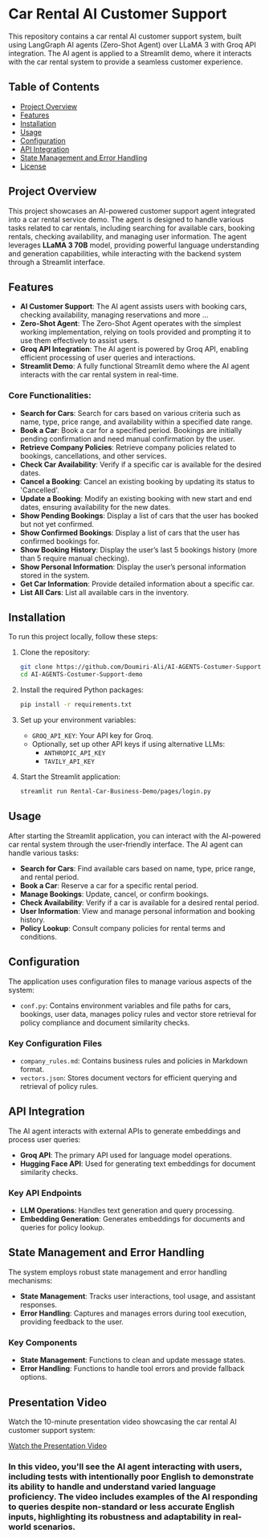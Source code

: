 # Car Rental AI Customer Support

This repository contains a car rental AI customer support system, built using LangGraph AI agents (Zero-Shot Agent) over LLaMA 3 with Groq API integration. The AI agent is applied to a Streamlit demo, where it interacts with the car rental system to provide a seamless customer experience.

## Table of Contents
- [Project Overview](#project-overview)
- [Features](#features)
- [Installation](#installation)
- [Usage](#usage)
- [Configuration](#configuration)
- [API Integration](#api-integration)
- [State Management and Error Handling](#state-management-and-error-handling)
- [License](#license)

## Project Overview

This project showcases an AI-powered customer support agent integrated into a car rental service demo. The agent is designed to handle various tasks related to car rentals, including searching for available cars, booking rentals, checking availability, and managing user information. The agent leverages **LLaMA 3 70B** model, providing powerful language understanding and generation capabilities, while interacting with the backend system through a Streamlit interface.

## Features

- **AI Customer Support**: The AI agent assists users with booking cars, checking availability, managing reservations and more ...
- **Zero-Shot Agent**: The Zero-Shot Agent operates with the simplest working implementation, relying on tools provided and prompting it to use them effectively to assist users. 
- **Groq API Integration**: The AI agent is powered by Groq API, enabling efficient processing of user queries and interactions.
- **Streamlit Demo**: A fully functional Streamlit demo where the AI agent interacts with the car rental system in real-time.

### Core Functionalities:

- **Search for Cars**: Search for cars based on various criteria such as name, type, price range, and availability within a specified date range.
- **Book a Car**: Book a car for a specified period. Bookings are initially pending confirmation and need manual confirmation by the user.
- **Retrieve Company Policies**: Retrieve company policies related to bookings, cancellations, and other services.
- **Check Car Availability**: Verify if a specific car is available for the desired dates.
- **Cancel a Booking**: Cancel an existing booking by updating its status to 'Cancelled'.
- **Update a Booking**: Modify an existing booking with new start and end dates, ensuring availability for the new dates.
- **Show Pending Bookings**: Display a list of cars that the user has booked but not yet confirmed.
- **Show Confirmed Bookings**: Display a list of cars that the user has confirmed bookings for.
- **Show Booking History**: Display the user’s last 5 bookings history (more than 5 require manual checking).
- **Show Personal Information**: Display the user’s personal information stored in the system.
- **Get Car Information**: Provide detailed information about a specific car.
- **List All Cars**: List all available cars in the inventory.

## Installation

To run this project locally, follow these steps:

1. Clone the repository:

    ```bash
    git clone https://github.com/Doumiri-Ali/AI-AGENTS-Costumer-Support-demo.git
    cd AI-AGENTS-Costumer-Support-demo
    ```

2. Install the required Python packages:

    ```bash
    pip install -r requirements.txt
    ```

3. Set up your environment variables:
   - `GROQ_API_KEY`: Your API key for Groq.
   - Optionally, set up other API keys if using alternative LLMs:
     - `ANTHROPIC_API_KEY`
     - `TAVILY_API_KEY`

4. Start the Streamlit application:

    ```bash
    streamlit run Rental-Car-Business-Demo/pages/login.py
    ```

## Usage

After starting the Streamlit application, you can interact with the AI-powered car rental system through the user-friendly interface. The AI agent can handle various tasks:

- **Search for Cars**: Find available cars based on name, type, price range, and rental period.
- **Book a Car**: Reserve a car for a specific rental period.
- **Manage Bookings**: Update, cancel, or confirm bookings.
- **Check Availability**: Verify if a car is available for a desired rental period.
- **User Information**: View and manage personal information and booking history.
- **Policy Lookup**: Consult company policies for rental terms and conditions.

## Configuration

The application uses configuration files to manage various aspects of the system:

- `conf.py`: Contains environment variables and file paths for cars, bookings, user data, manages policy rules and vector store retrieval for policy compliance and document similarity checks.

### Key Configuration Files
- `company_rules.md`: Contains business rules and policies in Markdown format.
- `vectors.json`: Stores document vectors for efficient querying and retrieval of policy rules.

## API Integration

The AI agent interacts with external APIs to generate embeddings and process user queries:

- **Groq API**: The primary API used for language model operations.
- **Hugging Face API**: Used for generating text embeddings for document similarity checks.

### Key API Endpoints
- **LLM Operations**: Handles text generation and query processing.
- **Embedding Generation**: Generates embeddings for documents and queries for policy lookup.

## State Management and Error Handling

The system employs robust state management and error handling mechanisms:

- **State Management**: Tracks user interactions, tool usage, and assistant responses.
- **Error Handling**: Captures and manages errors during tool execution, providing feedback to the user.

### Key Components
- **State Management**: Functions to clean and update message states.
- **Error Handling**: Functions to handle tool errors and provide fallback options.


## Presentation Video

Watch the 10-minute presentation video showcasing the car rental AI customer support system:

[Watch the Presentation Video](https://drive.google.com/file/d/1P8LLI2Q6xPwy7oYWgX2q9kElnZkvzTWB/view?usp=sharing)


### **In this video, you'll see the AI agent interacting with users, including tests with intentionally poor English to demonstrate its ability to handle and understand varied language proficiency. The video includes examples of the AI responding to queries despite non-standard or less accurate English inputs, highlighting its robustness and adaptability in real-world scenarios.**
